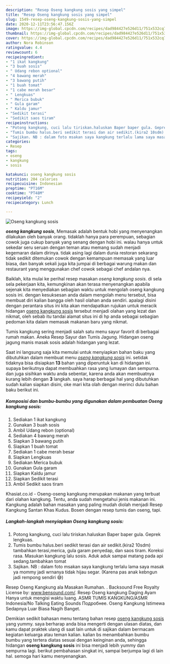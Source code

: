 ```yaml
---
description: "Resep Oseng kangkung sosis yang simpel"
title: "Resep Oseng kangkung sosis yang simpel"
slug: 1549-resep-oseng-kangkung-sosis-yang-simpel
date: 2020-12-11T23:56:47.156Z
image: https://img-global.cpcdn.com/recipes/dad984427e526d11/751x532cq70/oseng-kangkung-sosis-foto-resep-utama.jpg
thumbnail: https://img-global.cpcdn.com/recipes/dad984427e526d11/751x532cq70/oseng-kangkung-sosis-foto-resep-utama.jpg
cover: https://img-global.cpcdn.com/recipes/dad984427e526d11/751x532cq70/oseng-kangkung-sosis-foto-resep-utama.jpg
author: Nora Robinson
ratingvalue: 4.4
reviewcount: 6
recipeingredient:
- "1 ikat kangkung"
- "3 buah sosis"
- " Udang rebon optional"
- "4 bawang merah"
- "3 bawang putih"
- "1 buah tomat"
- "1 cabe merah besar"
- " Lengkuas"
- " Merica bubuk"
- " Gula garam"
- " Kaldu jamur"
- "Sedikit terasi"
- "Sedikit saos tiram"
recipeinstructions:
- "Potong kangkung, cuci lalu tiriskan.haluskan Baper baper gula. Geprek lengkuas."
- "Tumis bumbu halus.beri sedikit terasi dan air sedikit.(kira2 10sdm) tambahkan terasi,merica, gula garam penyedap, dan saos tiram. Koreksi rasa. Masukan kangkung lalu sosis. Aduk aduk sampai matang pada api sedang.tambahkan tomat"
- "Sajikan. NB : dalam foto msakan saya kangkung terlalu lama saya masak ya mommy jadi wrnanya tidak hijau segar. (Karena pas anak kebngun jadi rempong sendiri 😅)"
categories:
- Resep
tags:
- oseng
- kangkung
- sosis

katakunci: oseng kangkung sosis 
nutrition: 204 calories
recipecuisine: Indonesian
preptime: "PT16M"
cooktime: "PT48M"
recipeyield: "2"
recipecategory: Lunch

---
```



![Oseng kangkung sosis](https://img-global.cpcdn.com/recipes/dad984427e526d11/751x532cq70/oseng-kangkung-sosis-foto-resep-utama.jpg)

<b><i>oseng kangkung sosis</i></b>, Memasak adalah bentuk hobi yang menyenangkan dilakukan oleh banyak orang. tidaklah hanya para perempuan, sebagian cowok juga cukup banyak yang senang dengan hobi ini. walau hanya untuk sekedar seru seruan dengan teman atau memang sudah menjadi kegemaran dalam dirinya. tidak asing lagi dalam dunia restoran sekarang tidak sedikit ditemukan cowok dengan kemampuan memasak yang luar biasa, dan banyak sekali juga kita jumpai di berbagai warung makan dan restaurant yang menggunakan chef cowok sebagai chef andalan nya.

Baiklah, kita mulai ke perihal resep masakan <i>oseng kangkung sosis</i>. di sela sela pekerjaan kita, kemungkinan akan terasa menyenangkan apabila sejenak kita menyediakan sebagian waktu untuk mengolah oseng kangkung sosis ini. dengan kesuksesan anda dalam mengolah menu tersebut, bisa membuat diri kalian bangga oleh hasil olahan anda sendiri. apalagi disini dengan perantara situs ini kita akan mendapatkan rujukan untuk meracik hidangan <u>oseng kangkung sosis</u> tersebut menjadi olahan yang lezat dan nikmat, oleh sebab itu tandai alamat situs ini di hp anda sebagai sebagian pedoman kita dalam memasak makanan baru yang nikmat.

Tumis kangkung sering menjadi salah satu menu sayur favorit di berbagai rumah makan. Aneka Resep Sayur dan Tumis Jagung. Hidangan oseng jagung manis masak sosis adalah hidangan yang lezat.


Saat ini langsung saja kita memulai untuk menyiapkan bahan baku yang dibutuhkan dalam membuat menu <u><i>oseng kangkung sosis</i></u> ini. setidak tidaknya bisa disiapkan <b>13</b> bahan yang diperuntuk kan di hidangan ini. supaya berikutnya dapat membuahkan rasa yang lumayan dan sempurna. dan juga sisihkan waktu anda sebentar, karena anda akan membuatnya kurang lebih dengan <b>3</b> langkah. saya harap berbagai hal yang dibutuhkan sudah kalian siapkan disini, oke mari kita olah dengan merinci dulu bahan baku berikut ini.

<!--inarticleads1-->

##### Komposisi dan bumbu-bumbu yang digunakan dalam pembuatan Oseng kangkung sosis:

1. Sediakan 1 ikat kangkung
1. Gunakan 3 buah sosis
1. Ambil  Udang rebon (optional)
1. Sediakan 4 bawang merah
1. Siapkan 3 bawang putih
1. Siapkan 1 buah tomat
1. Sediakan 1 cabe merah besar
1. Siapkan  Lengkuas
1. Sediakan  Merica bubuk
1. Gunakan  Gula garam
1. Siapkan  Kaldu jamur
1. Siapkan Sedikit terasi
1. Ambil Sedikit saos tiram


Khasiat.co.id - Oseng-oseng kangkung merupakan makanan yang terbuat dari olahan kangkung. Tentu, anda sudah mengetahui jenis makanan ini. Kangkung adalah bahan masakan yang paling mudah diolah menjadi Resep Kangkung Santan Khas Kudus. Bosen dengan resep tumis dan oseng, tapi. 

<!--inarticleads2-->

##### Langkah-langkah menyiapkan Oseng kangkung sosis:

1. Potong kangkung, cuci lalu tiriskan.haluskan Baper baper gula. Geprek lengkuas.
1. Tumis bumbu halus.beri sedikit terasi dan air sedikit.(kira2 10sdm) tambahkan terasi,merica, gula garam penyedap, dan saos tiram. Koreksi rasa. Masukan kangkung lalu sosis. Aduk aduk sampai matang pada api sedang.tambahkan tomat
1. Sajikan. NB : dalam foto msakan saya kangkung terlalu lama saya masak ya mommy jadi wrnanya tidak hijau segar. (Karena pas anak kebngun jadi rempong sendiri 😅)


Resep Oseng Kangkung ala Masakan Rumahan. . Backsound Free Royalty License by: www.bensound.com/. Resep Oseng kangkung Daging Ayam Hanya untuk mengisi waktu luang. ASMR TUMIS KANGKUNG/ASMR Indonesia/No Talking Eating Sounds Подробнее. Oseng Kangkung Istimewa Sedapnya Luar Biasa Nagih Banget. 

Demikian sedikit bahasan menu tentang bahan resep <u>oseng kangkung sosis</u> yang yummy. saya berharap anda bisa mengerti dengan ulasan diatas, dan kamu dapat praktek ulang di saat lain untuk di sajikan dalam bermacam kegiatan keluarga atau teman kalian. kalian bs menambahkan bumbu bumbu yang tertera diatas sesuai dengan keinginan anda, sehingga hidangan <b>oseng kangkung sosis</b> ini bisa menjadi lebih yummy dan sempurna lagi. berikut pembahasan singkat ini, sampai berjumpa lagi di lain hal. semoga hari kamu menyenangkan.
